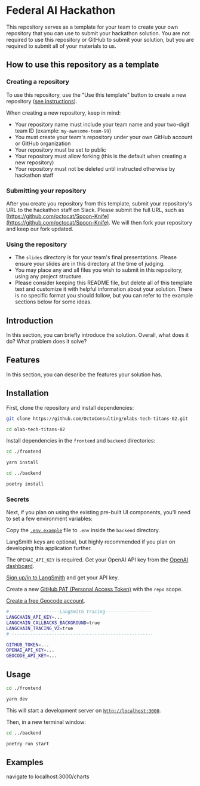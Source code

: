 # Federal AI Hackathon

This repository serves as a template for your team to create your own repository that you can use to submit your hackathon solution. You are not required to use this repository or GitHub to submit your solution, but you are required to submit all of your materials to us.

## How to use this repository as a template

### Creating a repository

To use this repository, use the "Use this template" button to create a new repository ([see instructions](https://docs.github.com/en/repositories/creating-and-managing-repositories/creating-a-repository-from-a-template)).

When creating a new repository, keep in mind:

* Your repository name must include your team name and your two-digit team ID (example: `my-awesome-team-99`)
* You must create your team's repository under your own GitHub account or GitHub organization
* Your repository must be set to public
* Your repository must allow forking (this is the default when creating a new repository)
* Your repository must not be deleted until instructed otherwise by hackathon staff

### Submitting your repository

After you create you repository from this template, submit your repository's URL to the hackathon staff on Slack. Please submit the full URL, such as [https://github.com/octocat/Spoon-Knife](https://github.com/octocat/Spoon-Knife). We will then fork your repository and keep our fork updated.

### Using the repository

* The `slides` directory is for your team's final presentations. Please ensure your slides are in this directory at the time of judging.
* You may place any and all files you wish to submit in this repository, using any project structure.
* Please consider keeping this README file, but delete all of this template text and customize it with helpful information about your solution. There is no specific format you should follow, but you can refer to the example sections below for some ideas.

## Introduction

In this section, you can briefly introduce the solution. Overall, what does it do? What problem does it solve?

## Features

In this section, you can describe the features your solution has.

## Installation

First, clone the repository and install dependencies:

```bash
git clone https://github.com/OctoConsulting/olabs-tech-titans-02.git

cd olab-tech-titans-02
```

Install dependencies in the `frontend` and `backend` directories:

```bash
cd ./frontend

yarn install
```

```bash
cd ../backend

poetry install
```

### Secrets

Next, if you plan on using the existing pre-built UI components, you'll need to set a few environment variables:

Copy the [`.env.example`](./backend/.env.example) file to `.env` inside the `backend` directory.

LangSmith keys are optional, but highly recommended if you plan on developing this application further.

The `OPENAI_API_KEY` is required. Get your OpenAI API key from the [OpenAI dashboard](https://platform.openai.com/login?launch).

[Sign up/in to LangSmith](https://smith.langchain.com/) and get your API key.

Create a new [GitHub PAT (Personal Access Token)](https://github.com/settings/tokens/new) with the `repo` scope.

[Create a free Geocode account](https://geocode.xyz/api).

```bash
# ------------------LangSmith tracing------------------
LANGCHAIN_API_KEY=...
LANGCHAIN_CALLBACKS_BACKGROUND=true
LANGCHAIN_TRACING_V2=true
# -----------------------------------------------------

GITHUB_TOKEN=...
OPENAI_API_KEY=...
GEOCODE_API_KEY=...
```

## Usage

```bash
cd ./frontend

yarn dev
```

This will start a development server on [`http://localhost:3000`](http://localhost:3000).

Then, in a new terminal window:

```bash
cd ../backend

poetry run start
```

## Examples

navigate to localhost:3000/charts
